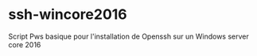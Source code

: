 # ssh-wincore2016
Script Pws basique pour l'installation de Openssh sur un Windows server core 2016
